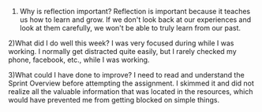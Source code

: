 1) Why is reflection important?
Reflection is important because it  teaches us how to learn and grow. If we don't look back at our experiences and look at them carefully, we won't be able to truly learn from our past.

2)What did I do well this week?
I was very focused during while I was working. I normally get distracted quite easily, but I rarely checked my phone, facebook, etc., while I was working.

3)What could I have done to improve?
I need to read and understand the Sprint Overview before attempting the assignment. I skimmed it and did not realize all the valuable information that was located in the resources, which would have prevented me from getting blocked on simple things.
